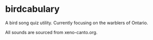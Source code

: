 # birdcabulary
A bird song quiz utility. Currently focusing on the warblers of Ontario.

All sounds are sourced from xeno-canto.org. 
